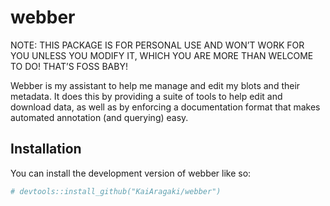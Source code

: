 
<!-- README.md is generated from README.Rmd. Please edit that file -->

# webber

<!-- badges: start -->

<!-- badges: end -->

NOTE: THIS PACKAGE IS FOR PERSONAL USE AND WON’T WORK FOR YOU UNLESS YOU
MODIFY IT, WHICH YOU ARE MORE THAN WELCOME TO DO\! THAT’S FOSS BABY\!

Webber is my assistant to help me manage and edit my blots and their
metadata. It does this by providing a suite of tools to help edit and
download data, as well as by enforcing a documentation format that makes
automated annotation (and querying) easy.

## Installation

You can install the development version of webber like so:

``` r
# devtools::install_github("KaiAragaki/webber")
```
